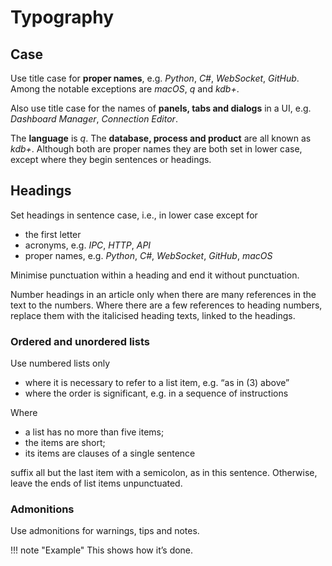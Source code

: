 # Typography


## Case

Use title case for **proper names**, e.g. _Python_, _C#_, _WebSocket_, _GitHub_. 
Among the notable exceptions are _macOS_, _q_ and _kdb+_.

Also use title case for the names of **panels, tabs and dialogs** in a UI, e.g. _Dashboard Manager_, _Connection Editor_. 

The **language** is _q_. 
The **database, process and product** are all known as _kdb+_. 
Although both are proper names they are both set in lower case, except where they begin sentences or headings. 


## Headings

Set headings in sentence case, i.e., in lower case except for

-   the first letter
-   acronyms, e.g. _IPC_, _HTTP_, _API_
-   proper names, e.g. _Python_, _C#_, _WebSocket_, _GitHub_, _macOS_

Minimise punctuation within a heading and end it without punctuation. 

Number headings in an article only when there are many references in the text to the numbers. Where there are a few references to heading numbers, replace them with the italicised heading texts, linked to the headings. 


### Ordered and unordered lists

Use numbered lists only 

-   where it is necessary to refer to a list item, e.g. “as in (3) above”
-   where the order is significant, e.g. in a sequence of instructions 

Where 

-   a list has no more than five items; 
-   the items are short;
-   its items are clauses of a single sentence

suffix all but the last item with a semicolon, as in this sentence. 
Otherwise, leave the ends of list items unpunctuated. 


### Admonitions

Use admonitions for warnings, tips and notes.

!!! note "Example"
    This shows how it’s done.


